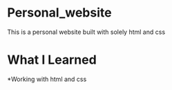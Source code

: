 # Personal_website
This is a personal website built with solely html and css

# What I Learned
*Working with html and css
